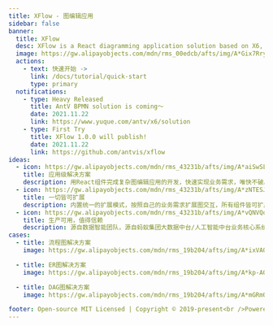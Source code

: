 ```yaml
---
title: XFlow - 图编辑应用
sidebar: false
banner:
  title: XFlow
  desc: XFlow is a React diagramming application solution based on X6, X stands for connection,  Flow stands for diagramming.  it focuses on providing simple, professional ,extendable solutions for  diagramming application.。
  image: https://gw.alipayobjects.com/mdn/rms_00edcb/afts/img/A*Gix7Rry3-5wAAAAAAAAAAABkARQnAQ
  actions:
    - text: 快速开始 ->
      link: /docs/tutorial/quick-start
      type: primary
  notifications:
    - type: Heavy Released
      title: AntV BPMN solution is coming～
      date: 2021.11.22
      link: https://www.yuque.com/antv/x6/solution
    - type: First Try
      title: XFlow 1.0.0 will publish!
      date: 2021.11.22
      link: https://github.com/antvis/xflow
ideas:
  - icon: https://gw.alipayobjects.com/mdn/rms_43231b/afts/img/A*aiSwSLVyR14AAAAAAAAAAAAAARQnAQ
    title: 应用级解决方案
    description: 用React组件完成复杂图编辑应用的开发，快速实现业务需求，唯快不破。
  - icon: https://gw.alipayobjects.com/mdn/rms_43231b/afts/img/A*zNTESJL7HJgAAAAAAAAAAAAAARQnAQ
    title: 一切皆可扩展
    description: 内置统一的扩展模式，按照自己的业务需求扩展图交互，所有组件皆可扩展。
  - icon: https://gw.alipayobjects.com/mdn/rms_43231b/afts/img/A*vQNVQoydZIIAAAAAAAAAAAAAARQnAQ
    title: 生产可用，值得信赖
    description: 源自数据智能团队，源自蚂蚁集团大数据中台/人工智能中台业务核心系统
cases:
  - title: 流程图解决方案
    image: https://gw.alipayobjects.com/mdn/rms_19b204/afts/img/A*ixVAQrEoCTcAAAAAAAAAAAAAARQnAQ

  - title: ER图解决方案
    image: https://gw.alipayobjects.com/mdn/rms_19b204/afts/img/A*kp-AQ7_GKi0AAAAAAAAAAAAAARQnAQ

  - title: DAG图解决方案
    image: https://gw.alipayobjects.com/mdn/rms_19b204/afts/img/A*mGRmQaZHEyMAAAAAAAAAAAAAARQnAQ

footer: Open-source MIT Licensed | Copyright © 2019-present<br />Powered by [dumi](https://d.umijs.org)
---
```

